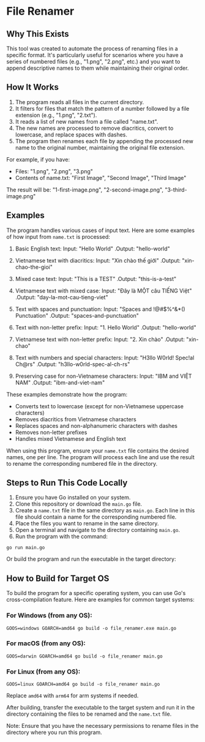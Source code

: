 # File Renamer

## Why This Exists

This tool was created to automate the process of renaming files in a specific format. It's particularly useful for scenarios where you have a series of numbered files (e.g., "1.png", "2.png", etc.) and you want to append descriptive names to them while maintaining their original order.

## How It Works

1. The program reads all files in the current directory.
2. It filters for files that match the pattern of a number followed by a file extension (e.g., "1.png", "2.txt").
3. It reads a list of new names from a file called "name.txt".
4. The new names are processed to remove diacritics, convert to lowercase, and replace spaces with dashes.
5. The program then renames each file by appending the processed new name to the original number, maintaining the original file extension.

For example, if you have:
- Files: "1.png", "2.png", "3.png"
- Contents of name.txt: "First Image", "Second Image", "Third Image"

The result will be:
"1-first-image.png", "2-second-image.png", "3-third-image.png"

## Examples

The program handles various cases of input text. Here are some examples of how input from `name.txt` is processed:

1. Basic English text:
   Input: "Hello World"
   .Output: "hello-world"

2. Vietnamese text with diacritics:
   Input: "Xin chào thế giới"
   .Output: "xin-chao-the-gioi"

3. Mixed case text:
   Input: "This is a TEST"
   .Output: "this-is-a-test"

4. Vietnamese text with mixed case:
   Input: "Đây là MỘT câu TIẾNG Việt"
   .Output: "day-la-mot-cau-tieng-viet"

5. Text with spaces and punctuation:
   Input: "Spaces   and  !@#$%^&*()  Punctuation"
   .Output: "spaces-and-punctuation"

6. Text with non-letter prefix:
   Input: "1. Hello World"
   .Output: "hello-world"

7. Vietnamese text with non-letter prefix:
   Input: "2. Xin chào"
   .Output: "xin-chao"

8. Text with numbers and special characters:
   Input: "H3llo W0rld! Spec!al Ch@rs"
   .Output: "h3llo-w0rld-spec-al-ch-rs"

9. Preserving case for non-Vietnamese characters:
   Input: "IBM and VIỆT NAM"
   .Output: "ibm-and-viet-nam"

These examples demonstrate how the program:
- Converts text to lowercase (except for non-Vietnamese uppercase characters)
- Removes diacritics from Vietnamese characters
- Replaces spaces and non-alphanumeric characters with dashes
- Removes non-letter prefixes
- Handles mixed Vietnamese and English text

When using this program, ensure your `name.txt` file contains the desired names, one per line. The program will process each line and use the result to rename the corresponding numbered file in the directory.

## Steps to Run This Code Locally

1. Ensure you have Go installed on your system.
2. Clone this repository or download the `main.go` file.
3. Create a `name.txt` file in the same directory as `main.go`. Each line in this file should contain a name for the corresponding numbered file.
4. Place the files you want to rename in the same directory.
5. Open a terminal and navigate to the directory containing `main.go`.
6. Run the program with the command:

```
go run main.go
```

Or build the program and run the executable in the target directory:

## How to Build for Target OS

To build the program for a specific operating system, you can use Go's cross-compilation feature. Here are examples for common target systems:

### For Windows (from any OS):

```
GOOS=windows GOARCH=amd64 go build -o file_renamer.exe main.go
```

### For macOS (from any OS):
```
GOOS=darwin GOARCH=amd64 go build -o file_renamer main.go
```

### For Linux (from any OS):
```
GOOS=linux GOARCH=amd64 go build -o file_renamer main.go
```

Replace `amd64` with `arm64` for arm systems if needed.

After building, transfer the executable to the target system and run it in the directory containing the files to be renamed and the `name.txt` file.

Note: Ensure that you have the necessary permissions to rename files in the directory where you run this program.
